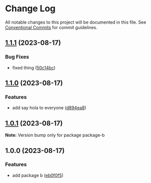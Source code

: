 # Change Log

All notable changes to this project will be documented in this file.
See [Conventional Commits](https://conventionalcommits.org) for commit guidelines.

## [1.1.1](https://github.com/clalexander/lerna-ci-test/compare/package-b@1.1.0...package-b@1.1.1) (2023-08-17)


### Bug Fixes

* fixed thing ([50c14bc](https://github.com/clalexander/lerna-ci-test/commit/50c14bcceeddbc4a95e7e5c3eebacee856341614))



## [1.1.0](https://github.com/clalexander/lerna-ci-test/compare/package-b@1.0.1...package-b@1.1.0) (2023-08-17)


### Features

* add say hola to everyone ([d894ea8](https://github.com/clalexander/lerna-ci-test/commit/d894ea80df506c959148bb8db2162c9af0428597))



## [1.0.1](https://github.com/clalexander/lerna-ci-test/compare/package-b@1.0.0...package-b@1.0.1) (2023-08-17)

**Note:** Version bump only for package package-b





## 1.0.0 (2023-08-17)


### Features

* add package b ([eb0f0f5](https://github.com/clalexander/lerna-ci-test/commit/eb0f0f5840fae3f5f3174e03c9bf0e371624d7d8))
